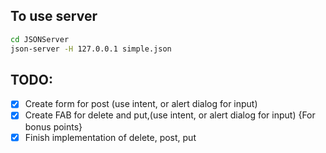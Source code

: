 ## To use server
```bash
cd JSONServer
json-server -H 127.0.0.1 simple.json
```

## TODO:
- [x] Create form for post (use intent, or alert dialog for input)
- [x] Create FAB for delete and put,(use intent, or alert dialog for input) {For bonus points}
- [x] Finish implementation of delete, post, put
